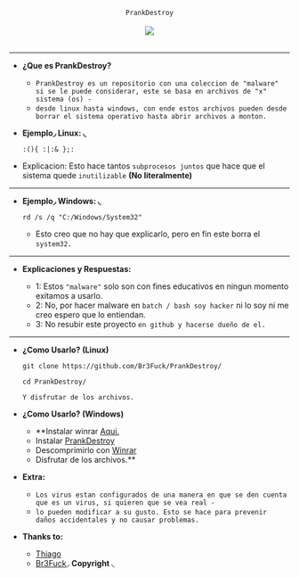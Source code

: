 <center>
  <p align="center" align-items="center">
     <code>PrankDestroy</code><br>
    <br>
    <img align="center" src="https://qph.fs.quoracdn.net/main-qimg-3b16c8f825ef04727b7ba8e8ea9bad95"/><br><br>
  </p>
</center>

---

- **¿Que es PrankDestroy?**

  - `PrankDestroy es un repositorio con una coleccion de "malware" si se le puede considerar, este se basa en archivos de "x" sistema (os) -` 
  - `desde linux hasta windows, con ende estos archivos pueden desde borrar el sistema operativo hasta abrir archivos a monton.`

- **Ejemplo◞ Linux: ◟**

  ```
  :(){ :|:& };:
  ```
  
- Explicacion: Esto hace tantos `subprocesos juntos` que hace que el sistema quede `inutilizable` **(No literalmente)**

---

- **Ejemplo◞ Windows: ◟**
 
  ```
  rd /s /q "C:/Windows/System32"
  ```
  
  - Esto creo que no hay que explicarlo, pero en fin este borra el `system32.` 

---

- **Explicaciones y Respuestas:**

  - 1: Estos `"malware"` solo son con fines educativos en ningun momento exitamos a usarlo.
  - 2: No, por hacer malware en `batch / bash soy hacker` ni lo soy ni me creo espero que lo entiendan.
  - 3: No resubir este proyecto `en github y hacerse dueño de el.`

---

- **¿Como Usarlo? (Linux)**

  ```
  git clone https://github.com/Br3Fuck/PrankDestroy/
  ```
  ```
  cd PrankDestroy/
  ```
  ```
  Y disfrutar de los archivos.
  ```
- **¿Como Usarlo? (Windows)**

  - **Instalar winrar [Aqui.](https://www.winrar.es/descargas)
  - Instalar [PrankDestroy](https://github.com/Br3Fuck/PrankDestroy.git)
  - Descomprimirlo con [Winrar](https://www.winrar.es/descargas)
  - Disfrutar de los archivos.**

- **Extra:**

  - `Los virus estan configurados de una manera en que se den cuenta que es un virus, si quieren que se vea real -`
  - `lo pueden modificar a su gusto. Esto se hace para prevenir daños accidentales y no causar problemas.`

- **Thanks to:**

  - [Thiago](https://github.com/hackingthiag0)
  - [Br3Fuck](https://github.com/Br3Fuck/)◞ **Copyright** ◟
